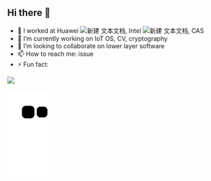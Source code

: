 ## Hi there 👋


- 🔭 I worked at Huawei ![新建 文本文档](https://github.com/spencergotowork/spencergotowork/assets/42672437/eb76935d-fd34-4449-8a37-a79e8def1549), Intel ![新建 文本文档](https://github.com/spencergotowork/spencergotowork/assets/42672437/dbada0b9-f3d4-43aa-8e91-4e01864f49de), CAS
- 🌱 I’m currently working on IoT OS, CV, cryptography
- 👯 I’m looking to collaborate on lower layer software
- 📫 How to reach me: issue
- ⚡ Fun fact:

<!--
![Ran's github stats](https://github-readme-stats.vercel.app/api?username=spencergotowork&show_icons=true&theme=radical)
-->

![](https://komarev.com/ghpvc/?username=spencergotowork&color=dc143c)

![github contribution grid snake animation](https://raw.githubusercontent.com/spencergotowork/spencergotowork/output/github-contribution-grid-snake.svg)
<!-- ![不良帅](https://user-images.githubusercontent.com/42672437/236623853-2e5fc5fc-9fbe-43c2-8d21-7a6cd9912303.png) -->

